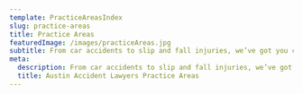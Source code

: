 ```yaml
---
template: PracticeAreasIndex
slug: practice-areas
title: Practice Areas
featuredImage: /images/practiceAreas.jpg
subtitle: From car accidents to slip and fall injuries, we’ve got you covered.
meta:
  description: From car accidents to slip and fall injuries, we’ve got you covered.
  title: Austin Accident Lawyers Practice Areas
---
```

